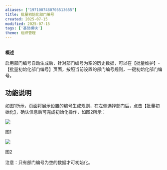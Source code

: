 ```yaml
---
aliases: ["1971007480705513655"]
title: 批量初始化部门编号
created: 2025-07-15
modified: 2025-07-15
tags: ['基础模块']
theme: 组织管理
---
```


##

**概述**

启用部门编号自动生成后，针对部门编号为空的历史数据，可以在【批量维护】-【批量初始化部门编号】页面，按照当前设置的部门编号规则，一键初始化部门编号。

## **功能说明**

如图1所示，页面将展示设置的编号生成规则，在左侧选择部门后，点击【批量初始化】，确认信息后可完成初始化操作，如图2所示：

![](d47ac0fe30c1c84a6de00838ea3ce8d7.jpg)

图1

![](ef57fe0c5cca842e34a6609180877e26.jpg)

图2

注意：只有部门编号为空的数据才可初始化。
